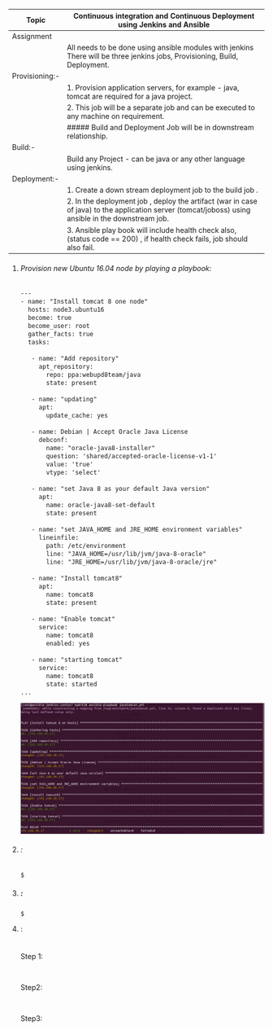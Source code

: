 | Topic          | Continuous integration and Continuous Deployment using Jenkins and Ansible |
| -------------- | ------------------------------------------------------------ |
| Assignment     |                                                              |
|                | All needs to be done using ansible modules with jenkins There will be three jenkins jobs, Provisioning, Build, Deployment. |
| Provisioning:- |                                                              |
|                | 1. Provision application servers, for example - java, tomcat are required for a java project. |
|                | 2. This job will be a separate job and can be executed to any machine on requirement. |
|                | ##### Build and Deployment Job will be in downstream relationship. |
| Build:-        |                                                              |
|                | Build any Project - can be java or any other language using jenkins. |
| Deployment:-   |                                                              |
|                | 1. Create a down stream deployment job to the build job .    |
|                | 2. In the deployment job , deploy the artifact (war in case of java) to the application server (tomcat/joboss) using ansible in the downstream job. |
|                | 3. Ansible play book will include health check also, (status code == 200) , if health check fails, job should also fail. |

1. ###### Provision new Ubuntu 16.04 node by playing a playbook:

   ```
   ---
   - name: "Install tomcat 8 one node"
     hosts: node3.ubuntu16
     become: true
     become_user: root
     gather_facts: true
     tasks:
   
      - name: "Add repository"
        apt_repository: 
          repo: ppa:webupd8team/java
          state: present
   
      - name: "updating"
        apt:
          update_cache: yes
   
      - name: Debian | Accept Oracle Java License
        debconf:
          name: "oracle-java8-installer"
          question: 'shared/accepted-oracle-license-v1-1'
          value: 'true'
          vtype: 'select'
   
      - name: "set Java 8 as your default Java version"
        apt:
          name: oracle-java8-set-default
          state: present
   
      - name: "set JAVA_HOME and JRE_HOME environment variables"
        lineinfile:
          path: /etc/environment
          line: "JAVA_HOME=/usr/lib/jvm/java-8-oracle"
          line: "JRE_HOME=/usr/lib/jvm/java-8-oracle/jre"
        
      - name: "Install tomcat8"
        apt: 
          name: tomcat8
          state: present
   
      - name: "Enable tomcat"
        service:
          name: tomcat8
          enabled: yes
   
      - name: "starting tomcat"
        service:
          name: tomcat8
          state: started
   ...
   ```
   ![Provision a new node](https://github.com/its4cs/DevOpsNinja/blob/master/Assignments/images/AnsibleDay5Assignment1-provision.png)

2. ######  :

   ```
   $ 
   ```

3. ##### :

   ```
   $ 
   ```

4. :

   ```
   
   ```
   ##### 

   Step 1:

   ```
       
   ```

   Step2:

   ```
    
   
   ```

   Step3:

   ```
      
   ```

   

   

   
